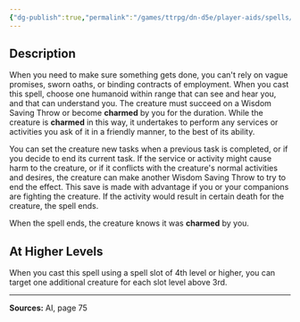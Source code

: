 ```yaml
---
{"dg-publish":true,"permalink":"/games/ttrpg/dn-d5e/player-aids/spells/level-3/fast-friends/","tags":["ttrpg/dnd/5e","verbal","concentration","spell"],"noteIcon":""}
---
```



## Description
When you need to make sure something gets done, you can't rely on vague promises, sworn oaths, or binding contracts of employment.
When you cast this spell, choose one humanoid within range that can see and hear you, and that can understand you.
The creature must succeed on a Wisdom Saving Throw or become **charmed** by you for the duration.
While the creature is **charmed** in this way, it undertakes to perform any services or activities you ask of it in a friendly manner, to the best of its ability.

You can set the creature new tasks when a previous task is completed, or if you decide to end its current task.
If the service or activity might cause harm to the creature, or if it conflicts with the creature's normal activities and desires, the creature can make another Wisdom Saving Throw to try to end the effect.
This save is made with advantage if you or your companions are fighting the creature.
If the activity would result in certain death for the creature, the spell ends.

When the spell ends, the creature knows it was **charmed** by you.

## At Higher Levels
When you cast this spell using a spell slot of 4th level or higher, you can target one additional creature for each slot level above 3rd.

---

**Sources:** AI, page 75
